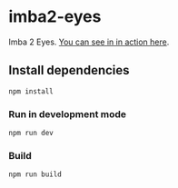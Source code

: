 # imba2-eyes

Imba 2 Eyes. [You can see in in action here](https://taw.github.io/imba2-eyes).

## Install dependencies

```
npm install
```

### Run in development mode

```
npm run dev
```

### Build

```
npm run build
```
